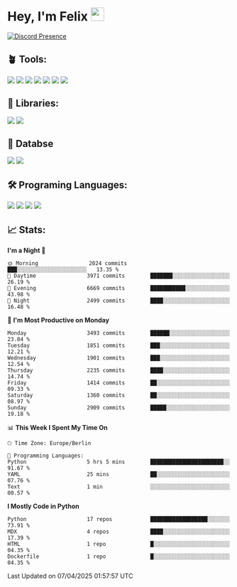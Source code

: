 # Hey, I'm Felix <img src="https://raw.githubusercontent.com/MartinHeinz/MartinHeinz/master/wave.gif" width="30px">

[![Discord Presence](https://lanyard.cnrad.dev/api/1078242409495932969?showDisplayName=true&theme=dark)](https://discord.com/users/1078242409495932969)

## 🪴 Tools:
[![](https://skillicons.dev/icons?i=discord)](https://discord.com/ "Discord")
[![](https://skillicons.dev/icons?i=bots)](https://discord.dev/ "Discord Bots")
[![](https://skillicons.dev/icons?i=pycharm)](https://jetbrains.com/pycharm/ "PyCharm")
[![](https://skillicons.dev/icons?i=webstorm)](https://jetbrains.com/webstorm/ "WebStorm")
[![](https://skillicons.dev/icons?i=vscode)](https://vscode.dev/ "VSC")
[![](https://skillicons.dev/icons?i=git)](https://git-scm.com/ "Git")
[![](https://skillicons.dev/icons?i=github)](https://github.com/ "GitHub")


## 🎉 Libraries:
[![](https://skillicons.dev/icons?i=fastapi)](https://fastapi.tiangolo.com/ "FastAPI")
[![](https://skillicons.dev/icons?i=flask)](https://flask.palletsprojects.com/en/3.0.x/ "Flask")

## 💾 Databse
[![](https://skillicons.dev/icons?i=sqlite)](https://sqlite.org/ "SQLite")
[![](https://skillicons.dev/icons?i=postgresql)](https://postgresql.org/ "PostgreSQL")


## 🛠️ Programing Languages:
[![](https://skillicons.dev/icons?i=py)](https://python.org/ "Python")
[![](https://skillicons.dev/icons?i=html)](https://de.wikipedia.org/wiki/Hypertext_Markup_Language "HTML")
[![](https://skillicons.dev/icons?i=js)](https://de.wikipedia.org/wiki/JavaScript "JavaScript")
[![](https://skillicons.dev/icons?i=css)](https://de.wikipedia.org/wiki/CSS "CSS")

## 📈 Stats:
<!--START_SECTION:waka-->
**I'm a Night 🦉** 

```text
🌞 Morning                2024 commits        ███░░░░░░░░░░░░░░░░░░░░░░   13.35 % 
🌆 Daytime                3971 commits        ███████░░░░░░░░░░░░░░░░░░   26.19 % 
🌃 Evening                6669 commits        ███████████░░░░░░░░░░░░░░   43.98 % 
🌙 Night                  2499 commits        ████░░░░░░░░░░░░░░░░░░░░░   16.48 % 
```
📅 **I'm Most Productive on Monday** 

```text
Monday                   3493 commits        ██████░░░░░░░░░░░░░░░░░░░   23.04 % 
Tuesday                  1851 commits        ███░░░░░░░░░░░░░░░░░░░░░░   12.21 % 
Wednesday                1901 commits        ███░░░░░░░░░░░░░░░░░░░░░░   12.54 % 
Thursday                 2235 commits        ████░░░░░░░░░░░░░░░░░░░░░   14.74 % 
Friday                   1414 commits        ██░░░░░░░░░░░░░░░░░░░░░░░   09.33 % 
Saturday                 1360 commits        ██░░░░░░░░░░░░░░░░░░░░░░░   08.97 % 
Sunday                   2909 commits        █████░░░░░░░░░░░░░░░░░░░░   19.18 % 
```


📊 **This Week I Spent My Time On** 

```text
🕑︎ Time Zone: Europe/Berlin

💬 Programming Languages: 
Python                   5 hrs 5 mins        ███████████████████████░░   91.67 % 
YAML                     25 mins             ██░░░░░░░░░░░░░░░░░░░░░░░   07.76 % 
Text                     1 min               ░░░░░░░░░░░░░░░░░░░░░░░░░   00.57 % 
```

**I Mostly Code in Python** 

```text
Python                   17 repos            ██████████████████░░░░░░░   73.91 % 
MDX                      4 repos             ████░░░░░░░░░░░░░░░░░░░░░   17.39 % 
HTML                     1 repo              █░░░░░░░░░░░░░░░░░░░░░░░░   04.35 % 
Dockerfile               1 repo              █░░░░░░░░░░░░░░░░░░░░░░░░   04.35 % 
```




 Last Updated on 07/04/2025 01:57:57 UTC
<!--END_SECTION:waka-->
